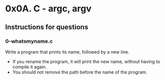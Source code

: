 # 0x0A. C - argc, argv

## Instructions for questions

### 0-whatsmyname.c

Write a program that prints its name, followed by a new line.

- If you rename the program, it will print the new name, without having to compile it again.
- You should not remove the path before the name of the program.
